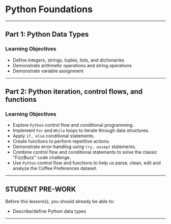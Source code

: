 # Python Foundations
---

## Part 1: Python Data Types

### Learning Objectives
 
- Define integers, strings, tuples, lists, and dictionaries
- Demonstrate arithmetic operations and string operations
- Demonstrate variable assignment

---

## Part 2: Python iteration, control flows, and functions

### Learning Objectives
 
- Explore `Python` control flow and conditional programming.  
- Implement `For` and `While` loops to iterate through data structures.
- Apply `if, else` conditional statements.
- Create functions to perform repetitive actions.
- Demonstrate error-handling using `try, except` statements.
- Combine control flow and conditional statements to solve the classic "FizzBuzz" code challenge.
- Use `Python` control flow and functions to help us parse, clean, edit and analyze the Coffee Preferences dataset.

---

## STUDENT PRE-WORK

Before this lesson(s), you should already be able to:

- Describe/define Python data types

----

